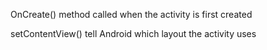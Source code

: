 OnCreate() method called when the activity is first created

setContentView() tell Android which layout the activity uses
